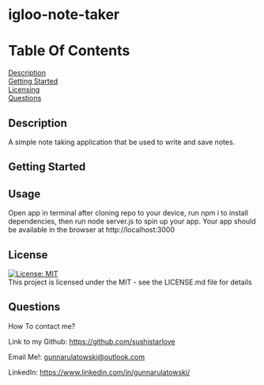 # igloo-note-taker

      
  # Table Of Contents
  
  [Description](##Description)  
  [Getting Started](##Usage)  
  [Licensing](##License)   
  [Questions](##Questions)  
  
  
  ## Description
      
  A simple note taking application that be used to write and save notes.
      
  ## Getting Started
      
  ## Usage
      
  Open app in terminal after cloning repo to your device, run npm i to install dependencies, then run node server.js to spin up your app. Your app should be available in the browser at http://localhost:3000 
            


  ## License
  [![License: MIT](https://img.shields.io/badge/License-MIT-yellow.svg)](https://opensource.org/licenses/MIT)  
  This project is licensed under the MIT  - see the LICENSE.md file for details
  
  
  ## Questions
      
  How To contact me? 
  
  Link to my Github: https://github.com/sushistarlove
  
  Email Me!: gunnarulatowski@outlook.com

  LinkedIn: https://www.linkedin.com/in/gunnarulatowski/
  

